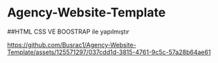 # Agency-Website-Template
##HTML CSS VE BOOSTRAP ile yapılmıştır

https://github.com/Busrac1/Agency-Website-Template/assets/125571297/037cdd1d-3815-4761-9c5c-57a28b64ae61
